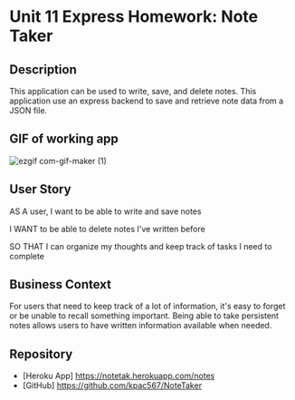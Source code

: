 # Unit 11 Express Homework: Note Taker


## Description

This application can be used to write, save, and delete notes. This application use an express backend to save and retrieve note data from a JSON file.

## GIF of working app
![ezgif com-gif-maker (1)](https://user-images.githubusercontent.com/71659832/97511655-f780d300-195d-11eb-8328-2b713ba7557b.gif)

## User Story

AS A user, I want to be able to write and save notes

I WANT to be able to delete notes I've written before

SO THAT I can organize my thoughts and keep track of tasks I need to complete

## Business Context

For users that need to keep track of a lot of information, it's easy to forget or be unable to recall something important. Being able to take persistent notes allows users to have written information available when needed.

## Repository
- [Heroku App]  https://notetak.herokuapp.com/notes
- [GitHub] https://github.com/kpac567/NoteTaker
